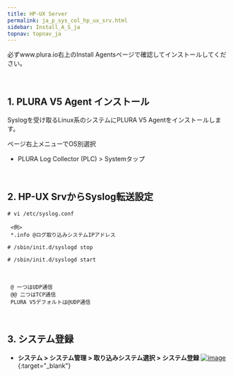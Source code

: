 ```yaml
---
title: HP-UX Server
permalink: ja_p_sys_col_hp_ux_srv.html
sidebar: Install_A_S_ja
topnav: topnav_ja
---
```


必ずwww.plura.io右上のInstall Agentsページで確認してインストールしてください。

<br />

## 1. PLURA V5 Agent インストール

Syslogを受け取るLinux系のシステムにPLURA V5 Agentをインストールします。

ページ右上メニューでOS別選択

  - PLURA Log Collector (PLC) > Systemタップ
 
<br />

## 2. HP-UX SrvからSyslog転送設定

`# vi /etc/syslog.conf`

     <例>
     *.info @ログ取り込みシステムIPアドレス

`# /sbin/init.d/syslogd stop`

`# /sbin/init.d/syslogd start`

<br />

     @ 一つはUDP通信
     @@ 二つはTCP通信
     PLURA V5デフォルトは@UDP通信

<br />

## 3. システム登録

- **システム > システム管理 > 取り込みシステム選択 > システム登録**
 [![image](/docs/images/Ins_G/P_Sys_Collector_HP-UX_Srv/ja_HP_UX.png)](/docs/images/Ins_G/P_Sys_Collector_HP-UX_Srv/ja_HP_UX.png){:target="_blank"}